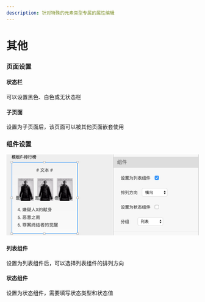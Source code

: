 ```yaml
---
description: 针对特殊的元素类型专属的属性编辑
---
```


# 其他

### 页面设置

#### 状态栏

可以设置黑色、白色或无状态栏

#### 子页面

设置为子页面后，该页面可以被其他页面嵌套使用



### 组件设置

![&#x8BBE;&#x7F6E;&#x4E3A;&#x5217;&#x8868;&#x7EC4;&#x4EF6;](../../.gitbook/assets/she-zhi-wei-lie-biao-zu-jian.png)

#### 列表组件

设置为列表组件后，可以选择列表组件的排列方向

#### 状态组件

设置为状态组件，需要填写状态类型和状态值

